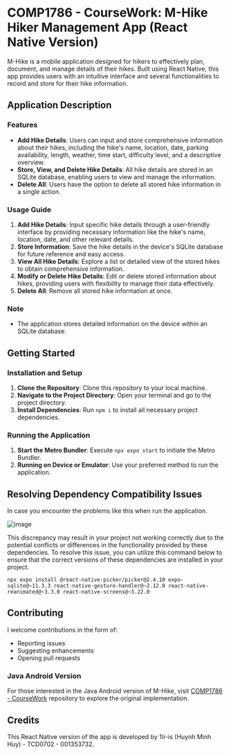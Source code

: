 # COMP1786 - CourseWork: M-Hike Hiker Management App (React Native Version)

M-Hike is a mobile application designed for hikers to effectively plan, document, and manage details of their hikes. Built using React Native, this app provides users with an intuitive interface and several functionalities to record and store for their hike information.

## Application Description

### Features
- **Add Hike Details**: Users can input and store comprehensive information about their hikes, including the hike's name, location, date, parking availability, length, weather, time start, difficulty level, and a descriptive overview.
- **Store, View, and Delete Hike Details**: All hike details are stored in an SQLite database, enabling users to view and manage the information.
- **Delete All**: Users have the option to delete all stored hike information in a single action.

### Usage Guide
1. **Add Hike Details**: Input specific hike details through a user-friendly interface by providing necessary information like the hike's name, location, date, and other relevant details.
2. **Store Information**: Save the hike details in the device's SQLite database for future reference and easy access.
3. **View All Hike Details**: Explore a list or detailed view of the stored hikes to obtain comprehensive information.
4. **Modify or Delete Hike Details**: Edit or delete stored information about hikes, providing users with flexibility to manage their data effectively.
5. **Delete All**: Remove all stored hike information at once.

### Note
- The application stores detailed information on the device within an SQLite database.

## Getting Started

### Installation and Setup
1. **Clone the Repository**: Clone this repository to your local machine.
2. **Navigate to the Project Directory**: Open your terminal and go to the project directory.
3. **Install Dependencies**: Run `npm i` to install all necessary project dependencies.

### Running the Application
1. **Start the Metro Bundler**: Execute `npx expo start` to initiate the Metro Bundler.
2. **Running on Device or Emulator**: Use your preferred method to run the application.

## Resolving Dependency Compatibility Issues

In case you encounter the problems like this when run the application.

![image](https://github.com/1Ir-is/COMP1786-CourseWork-ReWork/assets/93533202/2bf66249-5b35-4ba1-8946-931833fbdbf5)

This discrepancy may result in your project not working correctly due to the potential conflicts or differences in the functionality provided by these dependencies.
To resolve this issue, you can utilize this command below to ensure that the correct versions of these dependencies are installed in your project.
```
npx expo install @react-native-picker/picker@2.4.10 expo-sqlite@~11.3.3 react-native-gesture-handler@~2.12.0 react-native-reanimated@~3.3.0 react-native-screens@~3.22.0
```
## Contributing
I welcome contributions in the form of:
- Reporting issues
- Suggesting enhancements
- Opening pull requests

### Java Android Version
For those interested in the Java Android version of M-Hike, visit [COMP1786 - CourseWork](https://github.com/1Ir-is/COMP1786-CourseWork) repository to explore the original implementation.

## Credits
This React Native version of the app is developed by 1Ir-is (Huynh Minh Huy) - TCD0702 - 001353732.
